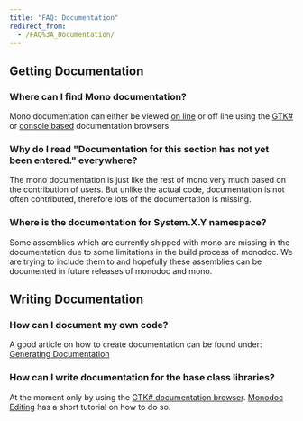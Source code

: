 ```yaml
---
title: "FAQ: Documentation"
redirect_from:
  - /FAQ%3A_Documentation/
---
```


Getting Documentation
---------------------

### Where can I find Mono documentation?

Mono documentation can either be viewed [on line](http://www.go-mono.com/docs/) or off line using the [GTK#](/docs/tools+libraries/tools/monodoc/#the-gtk-documentation-browser) or [console based](/docs/tools+libraries/tools/monodoc/#mod-command-line-documentation-viewer) documentation browsers.

### Why do I read "Documentation for this section has not yet been entered." everywhere?

The mono documentation is just like the rest of mono very much based on the contribution of users. But unlike the actual code, documentation is not often contributed, therefore lots of the documentation is missing.

### Where is the documentation for System.X.Y namespace?

Some assemblies which are currently shipped with mono are missing in the documentation due to some limitations in the build process of monodoc. We are trying to include them to and hopefully these assemblies can be documented in future releases of monodoc and mono.

Writing Documentation
---------------------

### How can I document my own code?

A good article on how to create documentation can be found under: [Generating Documentation](/docs/tools+libraries/tools/monodoc/generating-documentation/)

### How can I write documentation for the base class libraries?

At the moment only by using the [GTK# documentation browser](/docs/tools+libraries/tools/monodoc/#the-gtk-documentation-browser). [Monodoc Editing](/docs/tools+libraries/tools/monodoc/editing/) has a short tutorial on how to do so.

